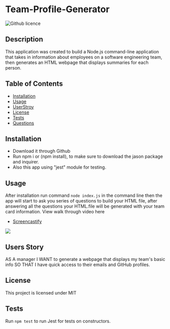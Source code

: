 # Team-Profile-Generator
![Github licence](http://img.shields.io/badge/license-MIT-blue.svg)

## Description 
This application was created to build a Node.js command-line application that takes in information about employees on a software engineering team, then generates an HTML webpage that displays summaries for each person.

## Table of Contents
* [Installation](#installation)
* [Usage](#usage)
* [UserStroy](#UsersStory)
* [License](#license)
* [Tests](#tests)
* [Questions](#questions)

## Installation 
- Download it through Github
- Run npm i or (npm install), to make sure to download the jason package and inquirer.
- Also this app using "jest" module for testing.

## Usage 
After installation run command `node index.js` in the command line then the app will start to ask you series of questions to build your HTML file, after answering all the questions your HTML.file will be generated with your team card information.
View walk through video here 
- [Screencastify](https://drive.google.com/file/d/1tWZNaLaSKDgV-UohblVVEdnwex9nPzDj/view)<br>
<img src="./assets/image/samplepage.png">

## Users Story 
AS A manager
I WANT to generate a webpage that displays my team's basic info
SO THAT I have quick access to their emails and GitHub profiles.

## License 
This project is licensed under MIT

## Tests
Run `npm test` to run Jest for tests on constructors. 

